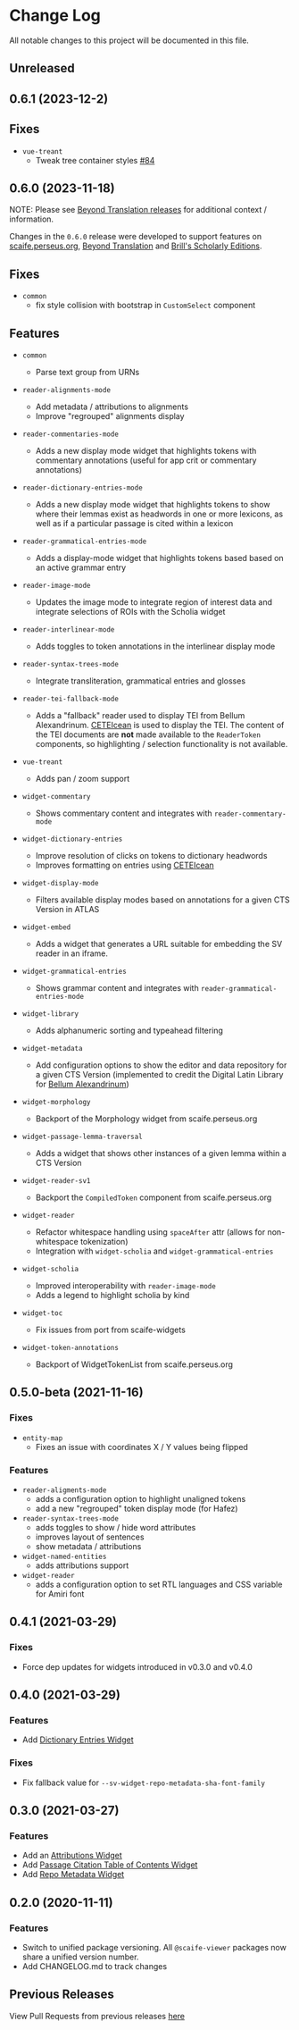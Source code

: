 # Change Log

All notable changes to this project will be documented in this file.

## Unreleased

## 0.6.1 (2023-12-2)

## Fixes
- `vue-treant`
  - Tweak tree container styles [#84](https://github.com/scaife-viewer/frontend/pull/84)

## 0.6.0 (2023-11-18)

NOTE: Please see [Beyond Translation releases](https://github.com/scaife-viewer/beyond-translation-site/releases) for additional context / information.

Changes in the `0.6.0` release were developed to support features on [scaife.perseus.org](https://scaife.perseus.org), [Beyond Translation](https://beyond-translation.perseus.org) and [Brill's Scholarly Editions](https://scholarlyeditions.brill.com/).

## Fixes
- `common`
  - fix style collision with bootstrap in `CustomSelect` component

## Features

- `common`
  - Parse text group from URNs

- `reader-alignments-mode`
  - Add metadata / attributions to alignments
  - Improve "regrouped" alignments display

- `reader-commentaries-mode`
  - Adds a new display mode widget that highlights tokens with commentary annotations (useful for app crit or commentary annotations)

- `reader-dictionary-entries-mode`
  - Adds a new display mode widget that highlights tokens to show where their lemmas exist as headwords in one or more lexicons, as well as if a particular passage is cited within a lexicon

- `reader-grammatical-entries-mode`
  - Adds a display-mode widget that highlights tokens based based on an active grammar entry

- `reader-image-mode`
  - Updates the image mode to integrate region of interest data and integrate selections of ROIs with the Scholia widget

- `reader-interlinear-mode`
  - Adds toggles to token annotations in the interlinear display mode

- `reader-syntax-trees-mode`
  - Integrate transliteration, grammatical entries and glosses

- `reader-tei-fallback-mode`
  - Adds a "fallback" reader used to display TEI from Bellum Alexandrinum.  [CETEIcean](https://github.com/TEIC/CETEIcean) is used to display the TEI.  The content of the TEI documents are **not** made available to the `ReaderToken` components, so highlighting / selection functionality is not available.

- `vue-treant`
  - Adds pan / zoom support

- `widget-commentary`
  - Shows commentary content and integrates with `reader-commentary-mode`

- `widget-dictionary-entries`
  - Improve resolution of clicks on tokens to dictionary headwords
  - Improves formatting on entries using [CETEIcean](https://github.com/TEIC/CETEIcean)

- `widget-display-mode`
  - Filters available display modes based on annotations for a given CTS Version in ATLAS

- `widget-embed`
  - Adds a widget that generates a URL suitable for embedding the SV reader in an iframe.

- `widget-grammatical-entries`
  - Shows grammar content and integrates with `reader-grammatical-entries-mode`

- `widget-library`
  - Adds alphanumeric sorting and typeahead filtering

- `widget-metadata`
  - Add configuration options to show the editor and data repository for a given CTS Version (implemented to credit the Digital Latin Library for [Bellum Alexandrinum](https://catalog.digitallatin.org/dll-work/w4394))

- `widget-morphology`
  - Backport of the Morphology widget from scaife.perseus.org

- `widget-passage-lemma-traversal`
  - Adds a widget that shows other instances of a given lemma within a CTS Version

- `widget-reader-sv1`
  - Backport the `CompiledToken` component from scaife.perseus.org

- `widget-reader`
  - Refactor whitespace handling using `spaceAfter` attr (allows for non-whitespace tokenization)
  - Integration with `widget-scholia` and `widget-grammatical-entries`

- `widget-scholia`
  - Improved interoperability with `reader-image-mode`
  - Adds a legend to highlight scholia by kind

- `widget-toc`
  - Fix issues from port from scaife-widgets

- `widget-token-annotations`
  - Backport of WidgetTokenList from scaife.perseus.org

## 0.5.0-beta (2021-11-16)

### Fixes
- `entity-map`
  - Fixes an issue with coordinates X / Y values being flipped

### Features

- `reader-aligments-mode`
  - adds a configuration option to highlight unaligned tokens
  - add a new "regrouped" token display mode (for Hafez)
- `reader-syntax-trees-mode`
  - adds toggles to show / hide word attributes
  - improves layout of sentences
  - show metadata / attributions
- `widget-named-entities`
  - adds attributions support
- `widget-reader`
  - adds a configuration option to set RTL languages and CSS variable for Amiri font


## 0.4.1 (2021-03-29)

### Fixes
- Force dep updates for widgets introduced in v0.3.0 and v0.4.0

## 0.4.0 (2021-03-29)

### Features
- Add [Dictionary Entries Widget](packages/widget-dictionary-entries)

### Fixes
- Fix fallback value for `--sv-widget-repo-metadata-sha-font-family`

## 0.3.0 (2021-03-27)

### Features

- Add an [Attributions Widget](/packages/widget-attributions)
- Add [Passage Citation Table of Contents Widget](packages/widget-passage-citation-toc)
- Add [Repo Metadata Widget](packages/widget-repo-metadata)

## 0.2.0 (2020-11-11)

### Features
- Switch to unified package versioning.  All `@scaife-viewer` packages now share a unified version number.
- Add CHANGELOG.md to track changes

## Previous Releases
View Pull Requests from previous releases [here](https://github.com/scaife-viewer/frontend/pulls?q=is%3Apr+is%3Aclosed+created%3A%3C2020-11-11)
